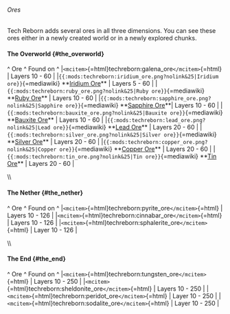 ###### Ores

Tech Reborn adds several ores in all three dimensions. You can see these
ores either in a newly created world or in a newly explored chunks.

#### The Overworld {#the_overworld}

\^ Ore \^ Found on \^
\|`<mcitem>`{=html}techreborn:galena_ore`</mcitem>`{=html} \| Layers
10 - 60 \|
\|`{{:mods:techreborn:iridium_ore.png?nolink&25|Iridium ore}}`{=mediawiki}
\*\*[Iridium Ore](world_generation:ore:iridium "wikilink")\*\* \| Layers
5 - 60 \|
\|`{{:mods:techreborn:ruby_ore.png?nolink&25|Ruby ore}}`{=mediawiki}
\*\*[Ruby Ore](world_generation:ore:ruby "wikilink")\*\* \| Layers 10 -
60 \|
\|`{{:mods:techreborn:sapphire_ore.png?nolink&25|Sapphire ore}}`{=mediawiki}
\*\*[Sapphire Ore](world_generation:ore:sapphire "wikilink")\*\*\|
Layers 10 - 60 \|
\|`{{:mods:techreborn:bauxite_ore.png?nolink&25|Bauxite ore}}`{=mediawiki}
\*\*[Bauxite Ore](world_generation:ore:bauxite "wikilink")\*\* \| Layers
10 - 60 \|
\|`{{:mods:techreborn:lead_ore.png?nolink&25|Lead ore}}`{=mediawiki}
\*\*[Lead Ore](world_generation:ore:lead "wikilink")\*\* \| Layers 20 -
60 \|
\|`{{:mods:techreborn:silver_ore.png?nolink&25|Silver ore}}`{=mediawiki}
\*\*[Silver Ore](world_generation:ore:silver "wikilink")\*\* \| Layers
20 - 60 \|
\|`{{:mods:techreborn:copper_ore.png?nolink&25|Copper ore}}`{=mediawiki}
\*\*[Copper Ore](world_generation:ore:copper "wikilink")\*\* \| Layers
20 - 60 \|
\|`{{:mods:techreborn:tin_ore.png?nolink&25|Tin ore}}`{=mediawiki}
\*\*[Tin Ore](world_generation:ore:tin "wikilink")\*\* \| Layers 20 - 60
\|

\\\\

#### The Nether {#the_nether}

\^ Ore \^ Found on \^
\|`<mcitem>`{=html}techreborn:pyrite_ore`</mcitem>`{=html} \| Layers
10 - 126 \| \|`<mcitem>`{=html}techreborn:cinnabar_ore`</mcitem>`{=html}
\| Layers 10 - 126 \|
\|`<mcitem>`{=html}techreborn:sphalerite_ore`</mcitem>`{=html} \| Layer
10 - 126 \|

\\\\

#### The End {#the_end}

\^ Ore \^ Found on \^
\|`<mcitem>`{=html}techreborn:tungsten_ore`</mcitem>`{=html} \| Layers
10 - 250 \|
\|`<mcitem>`{=html}techreborn:sheldonite_ore`</mcitem>`{=html} \| Layers
10 - 250 \| \|`<mcitem>`{=html}techreborn:peridot_ore`</mcitem>`{=html}
\| Layer 10 - 250 \|
\|`<mcitem>`{=html}techreborn:sodalite_ore`</mcitem>`{=html} \| Layer
10 - 250 \|
